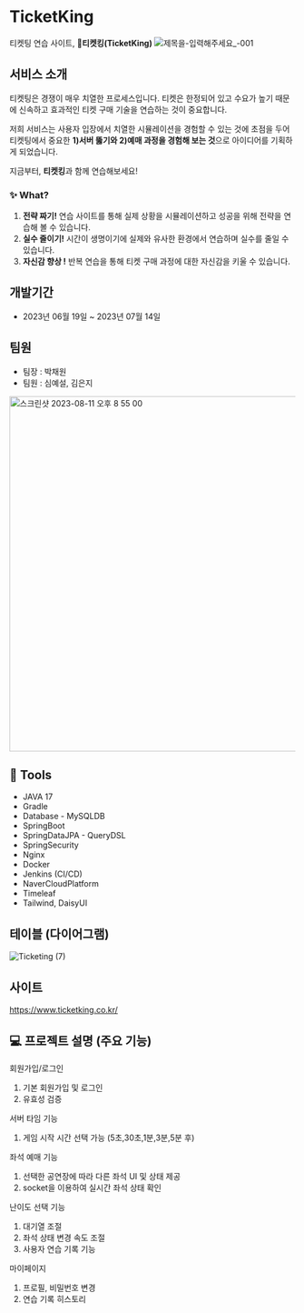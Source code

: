 # TicketKing

티켓팅 연습 사이트, **티켓킹(TicketKing)**
![제목을-입력해주세요_-001](https://github.com/ProjectTicketKing/TicketKing/assets/82140052/4d3df676-3ef6-4a1e-bde4-31a37ec05dfd)

## 서비스 소개
티켓팅은 경쟁이 매우 치열한 프로세스입니다.
티켓은 한정되어 있고 수요가 높기 때문에 신속하고 효과적인 티켓 구매 기술을 연습하는 것이 중요합니다.
    
저희 서비스는 사용자 입장에서 치열한 시뮬레이션을 경험할 수 있는 것에 초점을 두어
티켓팅에서 중요한 **1)서버 뚫기와 2)예매 과정을 경험해 보는 것**으로 아이디어를 기획하게 되었습니다.

지금부터, **티켓킹**과 함께 연습해보세요!

### ✨ What?
1. **전략 짜기!** 연습 사이트를 통해 실제 상황을 시뮬레이션하고 성공을 위해 전략을 연습해 볼 수 있습니다.
2. **실수 줄이기!** 시간이 생명이기에 실제와 유사한 환경에서 연습하며 실수를 줄일 수 있습니다.
3. **자신감 향상 !** 반복 연습을 통해 티켓 구매 과정에 대한 자신감을 키울 수 있습니다.
 
## 개발기간
- 2023년 06월 19일 ~ 2023년 07월 14일

## 팀원  
- 팀장 : 박채원
- 팀원 : 심예설, 김은지
<img width="625" alt="스크린샷 2023-08-11 오후 8 55 00" src="https://github.com/ProjectTicketKing/TicketKing/assets/82140052/dd6e1751-75aa-4368-9060-78a566310e0e">

## 🔧 Tools 
- JAVA 17
- Gradle
- Database - MySQLDB
- SpringBoot
- SpringDataJPA - QueryDSL
- SpringSecurity
- Nginx
- Docker
- Jenkins (CI/CD)
- NaverCloudPlatform
- Timeleaf
- Tailwind, DaisyUI

## 테이블 (다이어그램)
![Ticketing (7)](https://github.com/ProjectTicketKing/TicketKing/assets/82140052/1f1f0e40-ea6f-469c-b24d-a5bc6ad55530)


## 사이트
https://www.ticketking.co.kr/

##  💻  프로젝트 설명 (주요 기능)
회원가입/로그인
  1. 기본 회원가입 및 로그인
  2. 유효성 검증

서버 타임 기능
  1. 게임 시작 시간 선택 가능 (5초,30초,1분,3분,5분 후)

좌석 예매 기능
  1. 선택한 공연장에 따라 다른 좌석 UI 및 상태 제공
  2. socket을 이용하여 실시간 좌석 상태 확인

난이도 선택 기능
  1. 대기열 조절 
  2. 좌석 상태 변경 속도 조절
  3. 사용자 연습 기록 기능

마이페이지
  1. 프로필, 비밀번호 변경
  2. 연습 기록 히스토리


    
